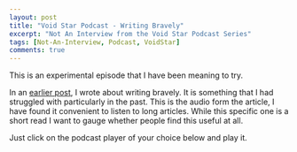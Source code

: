 ```yaml
---
layout: post
title: "Void Star Podcast - Writing Bravely"
excerpt: "Not An Interview from the Void Star Podcast Series"
tags: [Not-An-Interview, Podcast, VoidStar]
comments: true
---
```

This is an experimental episode that I have been meaning to try.

In an [earlier post](http://www.mycpu.org/tata-2019/), I wrote about writing
bravely. It is something that I had struggled with particularly in the
past. This is the audio form the article, I have found it convenient to listen
to long articles. While this specific one is a short read I want to gauge
whether people find this useful at all.

Just click on the podcast player of your choice below and play it. 
